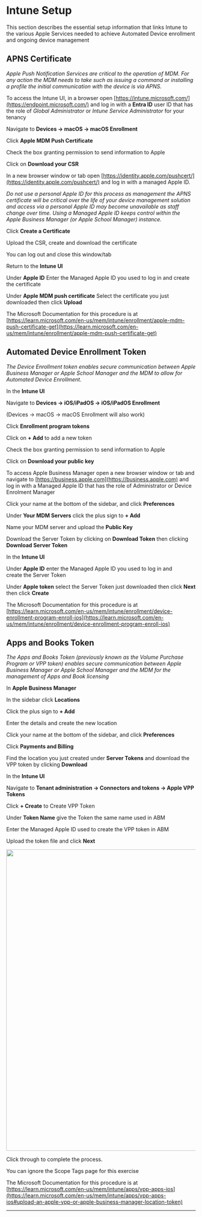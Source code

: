 # Intune Setup

This section describes the essential setup information that links Intune to the various Apple Services needed to achieve Automated Device enrollment and ongoing device management

## APNS Certificate

*Apple Push Notification Services are critical to the operation of MDM. For any action the MDM needs to take such as issuing a command or installing a profile the initial communication with the device is via APNS.*

To access the Intune UI, in a browser open [https://intune.microsoft.com/](https://endpoint.microsoft.com/) and log in with a **Entra ID** user ID that has the role of *Global Administrator* or *Intune Service Administrator* for your tenancy

Navigate to **Devices -> macOS -> macOS Enrollment**

Click **Apple MDM Push Certificate**

Check the box granting permission to send information to Apple

Click on **Download your CSR**

In a new browser window or tab open [https://identity.apple.com/pushcert/](https://identity.apple.com/pushcert/) and log in with a managed Apple ID.

*Do not use a personal Apple ID for this process as management the APNS certificate will be critical over the life of your device management solution and access via a personal Apple ID may become unavailable as staff change over time. Using a Managed Apple ID keeps control within the Apple Business Manager (or Apple School Manager) instance.*



Click **Create a Certificate**

Upload the CSR, create and download the certificate

You can log out and close this window/tab



Return to the **Intune UI**

Under **Apple ID** Enter the Managed Apple ID you used to log in and create the certificate

Under **Apple MDM push certificate** Select the certificate you just downloaded then click **Upload**

The Microsoft Documentation for this procedure is at [https://learn.microsoft.com/en-us/mem/intune/enrollment/apple-mdm-push-certificate-get](https://learn.microsoft.com/en-us/mem/intune/enrollment/apple-mdm-push-certificate-get)

## Automated Device Enrollment Token

*The Device Enrollment token enables secure communication between Apple Business Manager or Apple School Manager and the MDM to allow for Automated Device Enrollment.*

In the **Intune UI**

Navigate to **Devices -> iOS/iPadOS -> iOS/iPadOS Enrollment**

(Devices -> macOS -> macOS Enrollment will also work)

Click **Enrollment program tokens**

Click on **+ Add** to add a new token

Check the box granting permission to send information to Apple

Click on **Download your public key**



To access Apple Business Manager open a new browser window or tab and navigate to [https://business.apple.com](https://business.apple.com) and log in with a Managed Apple ID that has the role of Administrator or Device Enrolment Manager

Click your name at the bottom of the sidebar, and click **Preferences**

Under **Your MDM Servers** click the plus sign to **+ Add**

Name your MDM server and upload the **Public Key**

Download the Server Token by clicking on **Download Token** then clicking **Download Server Token**



In the **Intune UI**

Under **Apple ID** enter the Managed Apple ID you used to log in and  
create the Server Token

Under **Apple token** select the Server Token just downloaded then click **Next** then click **Create**

The Microsoft Documentation for this procedure is at  
[https://learn.microsoft.com/en-us/mem/intune/enrollment/device-enrollment-program-enroll-ios](https://learn.microsoft.com/en-us/mem/intune/enrollment/device-enrollment-program-enroll-ios)

## Apps and Books Token

*The Apps and Books Token (previously known as the Volume Purchase Program or VPP token) enables secure communication between Apple Business Manager or Apple School Manager and the MDM for the management of Apps and Book licensing*

In **Apple Business Manager**

In the sidebar click **Locations**

Click the plus sign to **+ Add**

Enter the details and create the new location

Click your name at the bottom of the sidebar, and click **Preferences**

Click **Payments and Billing**

Find the location you just created under **Server Tokens** and download the VPP token by clicking **Download**



In the **Intune UI**

Navigate to **Tenant administration -> Connectors and tokens -> Apple VPP Tokens**

Click **+ Create** to Create VPP Token

Under **Token Name** give the Token the same name used in ABM

Enter the Managed Apple ID used to create the VPP token in ABM

Upload the token file and click **Next**

<img src="images/DYQ8Ta8mgLkWG.png" alt="" width="800" data-align="left"/>


Click through to complete the process.

You can ignore the Scope Tags page for this exercise

The Microsoft Documentation for this procedure is at  
[https://learn.microsoft.com/en-us/mem/intune/apps/vpp-apps-ios](https://learn.microsoft.com/en-us/mem/intune/apps/vpp-apps-ios#upload-an-apple-vpp-or-apple-business-manager-location-token)

***
<div style="page-break-after: always"></div>
